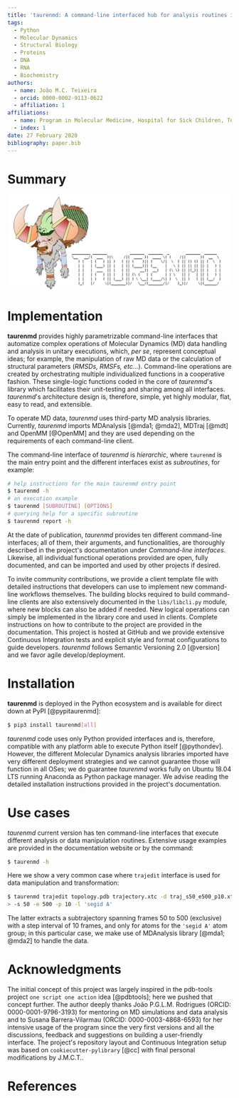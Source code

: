 ```yaml
---
title: 'taurenmd: A command-line interfaced hub for analysis routines in Molecular Dynamics.'
tags:
  - Python
  - Molecular Dynamics
  - Structural Biology
  - Proteins
  - DNA
  - RNA
  - Biochemistry
authors:
  - name: João M.C. Teixeira
  - orcid: 0000-0002-9113-0622
  - affiliation: 1
affiliations:
  - name: Program in Molecular Medicine, Hospital for Sick Children, Toronto, Ontario M5G 0A4, Canada
  - index: 1
date: 27 February 2020
bibliography: paper.bib
---
```


# Summary


![taurenmd logo.\label{fig:logo}](../docs/logo/taurenmdlogo_readme.png)

# Implementation

**taurenmd** provides highly parametrizable command-line interfaces that automatize complex operations of Molecular Dynamics (MD) data handling and analysis in unitary executions, which, *per se*, represent conceptual ideas; for example, the manipulation of raw MD data or the calculation of structural parameters (*RMSDs, RMSFs, etc...*). Command-line operations are created by orchestrating multiple individualized functions in a cooperative fashion. These single-logic functions coded in the core of *taurenmd*'s library which facilitates their unit-testing and sharing among all interfaces. *taurenmd*'s architecture design is, therefore, simple, yet highly modular, flat, easy to read, and extensible.

To operate MD data, *taurenmd* uses third-party MD analysis libraries. Currently, *taurenmd* imports MDAnalysis [@mda1; @mda2], MDTraj [@mdt] and OpenMM [@OpenMM] and they are used depending on the requirements of each command-line client.

The command-line interface of *taurenmd* is *hierarchic*, where `taurenmd` is the main entry point and the different interfaces exist as *subroutines*, for example:

```bash
# help instructions for the main taurenmd entry point
$ taurenmd -h
# an execution example
$ taurenmd [SUBROUTINE] [OPTIONS]
# querying help for a specific subroutine
$ taurenmd report -h
```

At the date of publication, *taurenmd* provides ten different command-line interfaces; all of them, their arguments, and functionalities, are thoroughly described in the project's documentation under *Command-line interfaces*. Likewise, all individual functional operations provided are open, fully documented, and can be imported and used by other projects if desired.

To invite community contributions, we provide a client template file with detailed instructions that developers can use to implement new command-line workflows themselves. The building blocks required to build command-line clients are also extensively documented in the `libs/libcli.py` module, where new blocks can also be added if needed. New logical operations can simply be implemented in the library core and used in clients. Complete instructions on how to contribute to the project are provided in the documentation. This project is hosted at GitHub and we provide extensive Continuous Integration tests and explicit style and format configurations to guide developers. *taurenmd* follows Semantic Versioning 2.0 [@version] and we favor agile develop/deployment.

# Installation

**taurenmd** is deployed in the Python ecosystem and is available for direct down at PyPI [@pypitaurenmd]:

```bash
$ pip3 install taurenmd[all]
```

*taurenmd* code uses only Python provided interfaces and is, therefore, compatible with any platform able to execute Python itself [@pythondev]. However, the different Molecular Dynamics analysis libraries imported have very different deployment strategies and we cannot guarantee those will function in all OSes; we do guarantee *taurenmd* works fully on Ubuntu 18.04 LTS running Anaconda as Python package manager. We advise reading the detailed installation instructions provided in the project's documentation.

# Use cases

*taurenmd* current version has ten command-line interfaces that execute different analysis or data manipulation routines. Extensive usage examples are provided in the documentation website or by the command:

```bash
$ taurenmd -h
```

Here we show a very common case where `trajedit` interface is used for data manipulation and transformation:

```bash
$ taurenmd trajedit topology.pdb trajectory.xtc -d traj_s50_e500_p10.xtc \
> -s 50 -e 500 -p 10 -l 'segid A'
```

The latter extracts a subtrajectory spanning frames 50 to 500 (exclusive) with a step interval of 10 frames, and only for atoms for the `'segid A'` atom group; in this particular case, we make use of MDAnalysis library [@mda1; @mda2] to handle the data.

# Acknowledgments

The initial concept of this project was largely inspired in the pdb-tools project `one script one action` idea [@pdbtools]; here we pushed that concept further. The author deeply thanks João P.G.L.M. Rodrigues (ORCID: 0000-0001-9796-3193) for mentoring on MD simulations and data analysis and to Susana Barrera-Vilarmau (ORCID: 0000-0003-4868-6593) for her intensive usage of the program since the very first versions and all the discussions, feedback and suggestions on building a user-friendly interface. The project's repository layout and Continuous Integration setup was based on `cookiecutter-pylibrary` [@cc] with final personal modifications by J.M.C.T..

# References
